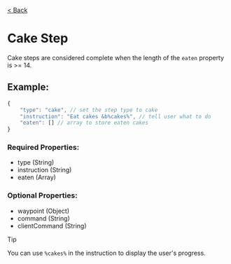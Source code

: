 [< Back](https://github.com/LilFroggy/BingoHelper-Guide-Creation-Process/blob/master/README.md#step-types)
# Cake Step
Cake steps are considered complete when the length of the ``eaten`` property is >= 14.

## Example:
```js
{
    "type": "cake", // set the step type to cake
    "instruction": "Eat cakes &b%cakes%", // tell user what to do
    "eaten": [] // array to store eaten cakes
}
```
### Required Properties:
- type (String)
- instruction (String)
- eaten (Array)

### Optional Properties:
- waypoint (Object)
- command (String)
- clientCommand (String)

> [!TIP]
> You can use ``%cakes%`` in the instruction to display the user's progress.
